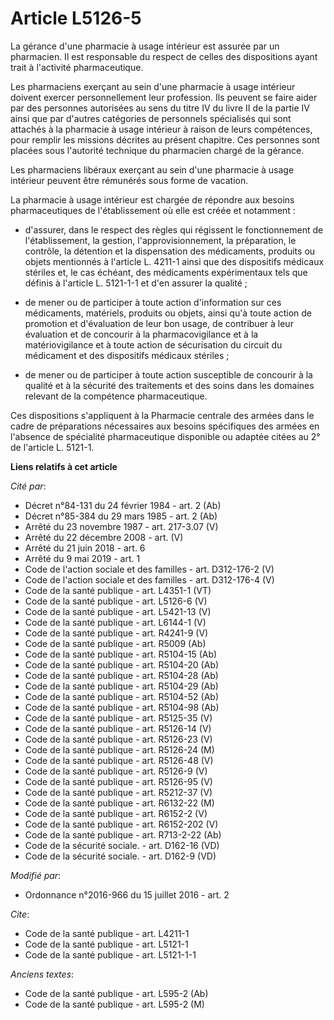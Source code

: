 # Article L5126-5

La gérance d'une pharmacie à usage intérieur est assurée par un pharmacien. Il est responsable du respect de celles des
dispositions ayant trait à l'activité pharmaceutique. 

Les pharmaciens exerçant au sein d'une pharmacie à usage intérieur doivent exercer personnellement leur profession. Ils
peuvent se faire aider par des personnes autorisées au sens du titre IV du livre II de la partie IV ainsi que par d'autres
catégories de personnels spécialisés qui sont attachés à la pharmacie à usage intérieur à raison de leurs compétences, pour
remplir les missions décrites au présent chapitre. Ces personnes sont placées sous l'autorité technique du pharmacien chargé
de la gérance. 

Les pharmaciens libéraux exerçant au sein d'une pharmacie à usage intérieur peuvent être rémunérés sous forme de vacation. 

La pharmacie à usage intérieur est chargée de répondre aux besoins pharmaceutiques de l'établissement où elle est créée et
notamment :

- d'assurer, dans le respect des règles qui régissent le fonctionnement de l'établissement, la gestion, l'approvisionnement,
la préparation, le contrôle, la détention et la dispensation des médicaments, produits ou objets mentionnés à l'article L.
4211-1 ainsi que des dispositifs médicaux stériles et, le cas échéant, des médicaments expérimentaux tels que définis à
l'article L. 5121-1-1 et d'en assurer la qualité ;

- de mener ou de participer à toute action d'information sur ces médicaments, matériels, produits ou objets, ainsi qu'à toute
action de promotion et d'évaluation de leur bon usage, de contribuer à leur évaluation et de concourir à la pharmacovigilance
et à la matériovigilance et à toute action de sécurisation du circuit du médicament et des dispositifs médicaux stériles ;

- de mener ou de participer à toute action susceptible de concourir à la qualité et à la sécurité des traitements et des
soins dans les domaines relevant de la compétence pharmaceutique. 

Ces dispositions s'appliquent à la Pharmacie centrale des armées dans le cadre de préparations nécessaires aux besoins
spécifiques des armées en l'absence de spécialité pharmaceutique disponible ou adaptée citées au 2° de l'article L. 5121-1.

**Liens relatifs à cet article**

_Cité par_:

  - Décret n°84-131 du 24 février 1984 - art. 2 (Ab)
  - Décret n°85-384 du 29 mars 1985 - art. 2 (Ab)
  - Arrêté du 23 novembre 1987 - art. 217-3.07 (V)
  - Arrêté du 22 décembre 2008 - art. (V)
  - Arrêté du 21 juin 2018 - art. 6
  - Arrêté du 9 mai 2019 - art. 1
  - Code de l'action sociale et des familles - art. D312-176-2 (V)
  - Code de l'action sociale et des familles - art. D312-176-4 (V)
  - Code de la santé publique - art. L4351-1 (VT)
  - Code de la santé publique - art. L5126-6 (V)
  - Code de la santé publique - art. L5421-13 (V)
  - Code de la santé publique - art. L6144-1 (V)
  - Code de la santé publique - art. R4241-9 (V)
  - Code de la santé publique - art. R5009 (Ab)
  - Code de la santé publique - art. R5104-15 (Ab)
  - Code de la santé publique - art. R5104-20 (Ab)
  - Code de la santé publique - art. R5104-28 (Ab)
  - Code de la santé publique - art. R5104-29 (Ab)
  - Code de la santé publique - art. R5104-52 (Ab)
  - Code de la santé publique - art. R5104-98 (Ab)
  - Code de la santé publique - art. R5125-35 (V)
  - Code de la santé publique - art. R5126-14 (V)
  - Code de la santé publique - art. R5126-23 (V)
  - Code de la santé publique - art. R5126-24 (M)
  - Code de la santé publique - art. R5126-48 (V)
  - Code de la santé publique - art. R5126-9 (V)
  - Code de la santé publique - art. R5126-95 (V)
  - Code de la santé publique - art. R5212-37 (V)
  - Code de la santé publique - art. R6132-22 (M)
  - Code de la santé publique - art. R6152-2 (V)
  - Code de la santé publique - art. R6152-202 (V)
  - Code de la santé publique - art. R713-2-22 (Ab)
  - Code de la sécurité sociale. - art. D162-16 (VD)
  - Code de la sécurité sociale. - art. D162-9 (VD)

_Modifié par_:

  - Ordonnance n°2016-966 du 15 juillet 2016 - art. 2

_Cite_:

  - Code de la santé publique - art. L4211-1
  - Code de la santé publique - art. L5121-1
  - Code de la santé publique - art. L5121-1-1

_Anciens textes_:

  - Code de la santé publique - art. L595-2 (Ab)
  - Code de la santé publique - art. L595-2 (M)
